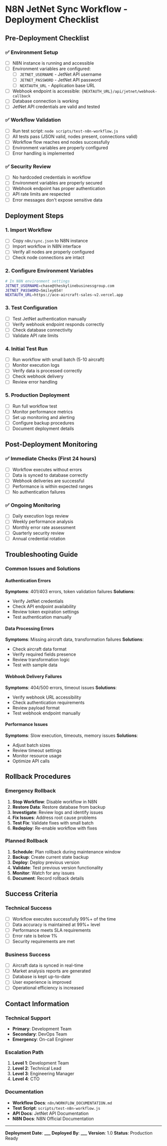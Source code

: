 # N8N JetNet Sync Workflow - Deployment Checklist

## Pre-Deployment Checklist

### ✅ Environment Setup

- [ ] N8N instance is running and accessible
- [ ] Environment variables are configured:
  - [ ] `JETNET_USERNAME` - JetNet API username
  - [ ] `JETNET_PASSWORD` - JetNet API password
  - [ ] `NEXTAUTH_URL` - Application base URL
- [ ] Webhook endpoint is accessible: `{NEXTAUTH_URL}/api/jetnet/webhook-callback`
- [ ] Database connection is working
- [ ] JetNet API credentials are valid and tested

### ✅ Workflow Validation

- [ ] Run test script: `node scripts/test-n8n-workflow.js`
- [ ] All tests pass (JSON valid, nodes present, connections valid)
- [ ] Workflow flow reaches end nodes successfully
- [ ] Environment variables are properly configured
- [ ] Error handling is implemented

### ✅ Security Review

- [ ] No hardcoded credentials in workflow
- [ ] Environment variables are properly secured
- [ ] Webhook endpoint has proper authentication
- [ ] API rate limits are respected
- [ ] Error messages don't expose sensitive data

## Deployment Steps

### 1. Import Workflow

- [ ] Copy `n8n/sync.json` to N8N instance
- [ ] Import workflow in N8N interface
- [ ] Verify all nodes are properly configured
- [ ] Check node connections are intact

### 2. Configure Environment Variables

```bash
# In N8N environment settings
JETNET_USERNAME=chase@theskylinebusinessgroup.com
JETNET_PASSWORD=Smiley654!
NEXTAUTH_URL=https://ace-aircraft-sales-v2.vercel.app
```

### 3. Test Configuration

- [ ] Test JetNet authentication manually
- [ ] Verify webhook endpoint responds correctly
- [ ] Check database connectivity
- [ ] Validate API rate limits

### 4. Initial Test Run

- [ ] Run workflow with small batch (5-10 aircraft)
- [ ] Monitor execution logs
- [ ] Verify data is processed correctly
- [ ] Check webhook delivery
- [ ] Review error handling

### 5. Production Deployment

- [ ] Run full workflow test
- [ ] Monitor performance metrics
- [ ] Set up monitoring and alerting
- [ ] Configure backup procedures
- [ ] Document deployment details

## Post-Deployment Monitoring

### ✅ Immediate Checks (First 24 hours)

- [ ] Workflow executes without errors
- [ ] Data is synced to database correctly
- [ ] Webhook deliveries are successful
- [ ] Performance is within expected ranges
- [ ] No authentication failures

### ✅ Ongoing Monitoring

- [ ] Daily execution logs review
- [ ] Weekly performance analysis
- [ ] Monthly error rate assessment
- [ ] Quarterly security review
- [ ] Annual credential rotation

## Troubleshooting Guide

### Common Issues and Solutions

#### Authentication Errors

**Symptoms**: 401/403 errors, token validation failures
**Solutions**:

- Verify JetNet credentials
- Check API endpoint availability
- Review token expiration settings
- Test authentication manually

#### Data Processing Errors

**Symptoms**: Missing aircraft data, transformation failures
**Solutions**:

- Check aircraft data format
- Verify required fields presence
- Review transformation logic
- Test with sample data

#### Webhook Delivery Failures

**Symptoms**: 404/500 errors, timeout issues
**Solutions**:

- Verify webhook URL accessibility
- Check authentication requirements
- Review payload format
- Test webhook endpoint manually

#### Performance Issues

**Symptoms**: Slow execution, timeouts, memory issues
**Solutions**:

- Adjust batch sizes
- Review timeout settings
- Monitor resource usage
- Optimize API calls

## Rollback Procedures

### Emergency Rollback

1. **Stop Workflow**: Disable workflow in N8N
2. **Restore Data**: Restore database from backup
3. **Investigate**: Review logs and identify issues
4. **Fix Issues**: Address root cause problems
5. **Test Fix**: Validate fixes with small batch
6. **Redeploy**: Re-enable workflow with fixes

### Planned Rollback

1. **Schedule**: Plan rollback during maintenance window
2. **Backup**: Create current state backup
3. **Deploy**: Deploy previous version
4. **Validate**: Test previous version functionality
5. **Monitor**: Watch for any issues
6. **Document**: Record rollback details

## Success Criteria

### Technical Success

- [ ] Workflow executes successfully 99%+ of the time
- [ ] Data accuracy is maintained at 99%+ level
- [ ] Performance meets SLA requirements
- [ ] Error rate is below 1%
- [ ] Security requirements are met

### Business Success

- [ ] Aircraft data is synced in real-time
- [ ] Market analysis reports are generated
- [ ] Database is kept up-to-date
- [ ] User experience is improved
- [ ] Operational efficiency is increased

## Contact Information

### Technical Support

- **Primary**: Development Team
- **Secondary**: DevOps Team
- **Emergency**: On-call Engineer

### Escalation Path

1. **Level 1**: Development Team
2. **Level 2**: Technical Lead
3. **Level 3**: Engineering Manager
4. **Level 4**: CTO

### Documentation

- **Workflow Docs**: `n8n/WORKFLOW_DOCUMENTATION.md`
- **Test Script**: `scripts/test-n8n-workflow.js`
- **API Docs**: JetNet API Documentation
- **N8N Docs**: N8N Official Documentation

---

**Deployment Date**: ****\_\_\_****
**Deployed By**: ****\_\_\_****
**Version**: 1.0
**Status**: Production Ready
